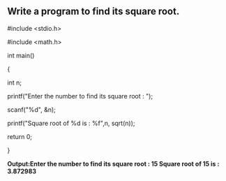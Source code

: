 ## Write a program to find its square root.

#include <stdio.h>

#include <math.h>

int main() 

{

int n;

printf("Enter the number to find its square root : ");

scanf("%d", &n);

printf("Square root of %d is : %f",n, sqrt(n));

return 0;

}

**Output:Enter the number to find its square root : 15
Square root of 15 is : 3.872983**
